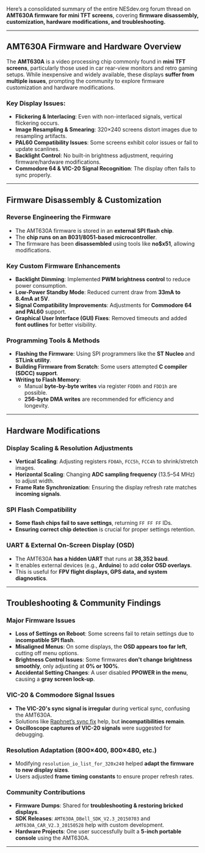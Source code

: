 Here’s a consolidated summary of the entire NESdev.org forum thread on **AMT630A firmware for mini TFT screens**, covering **firmware disassembly, customization, hardware modifications, and troubleshooting.**

---

## **AMT630A Firmware and Hardware Overview**
The **AMT630A** is a video processing chip commonly found in **mini TFT screens**, particularly those used in car rear-view monitors and retro gaming setups. While inexpensive and widely available, these displays **suffer from multiple issues**, prompting the community to explore firmware customization and hardware modifications.

### **Key Display Issues:**
- **Flickering & Interlacing**: Even with non-interlaced signals, vertical flickering occurs.
- **Image Resampling & Smearing**: 320×240 screens distort images due to resampling artifacts.
- **PAL60 Compatibility Issues**: Some screens exhibit color issues or fail to update scanlines.
- **Backlight Control**: No built-in brightness adjustment, requiring firmware/hardware modifications.
- **Commodore 64 & VIC-20 Signal Recognition**: The display often fails to sync properly.

---

## **Firmware Disassembly & Customization**
### **Reverse Engineering the Firmware**
- The AMT630A firmware is stored in an **external SPI flash chip**.
- The **chip runs on an 8031/8051-based microcontroller**.
- The firmware has been **disassembled** using tools like **no$x51**, allowing modifications.

### **Key Custom Firmware Enhancements**
- **Backlight Dimming**: Implemented **PWM brightness control** to reduce power consumption.
- **Low-Power Standby Mode**: Reduced current draw from **33mA to 8.4mA at 5V**.
- **Signal Compatibility Improvements**: Adjustments for **Commodore 64 and PAL60** support.
- **Graphical User Interface (GUI) Fixes**: Removed timeouts and added **font outlines** for better visibility.

### **Programming Tools & Methods**
- **Flashing the Firmware**: Using SPI programmers like the **ST Nucleo** and **STLink utility**.
- **Building Firmware from Scratch**: Some users attempted **C compiler (SDCC) support**.
- **Writing to Flash Memory**:
  - Manual **byte-by-byte writes** via register `FDD0h` and `FDD1h` are possible.
  - **256-byte DMA writes** are recommended for efficiency and longevity.

---

## **Hardware Modifications**
### **Display Scaling & Resolution Adjustments**
- **Vertical Scaling**: Adjusting registers `FD0Ah`, `FCC5h`, `FCC4h` to shrink/stretch images.
- **Horizontal Scaling**: Changing **ADC sampling frequency** (13.5–54 MHz) to adjust width.
- **Frame Rate Synchronization**: Ensuring the display refresh rate matches **incoming signals**.

### **SPI Flash Compatibility**
- **Some flash chips fail to save settings**, returning `FF FF FF` IDs.
- **Ensuring correct chip detection** is crucial for proper settings retention.

### **UART & External On-Screen Display (OSD)**
- The AMT630A **has a hidden UART** that runs at **38,352 baud**.
- It enables external devices (e.g., **Arduino**) to add **color OSD overlays**.
- This is useful for **FPV flight displays, GPS data, and system diagnostics**.

---

## **Troubleshooting & Community Findings**
### **Major Firmware Issues**
- **Loss of Settings on Reboot**: Some screens fail to retain settings due to **incompatible SPI flash**.
- **Misaligned Menus**: On some displays, the **OSD appears too far left**, cutting off menu options.
- **Brightness Control Issues**: Some firmwares **don't change brightness smoothly**, only adjusting at **0% or 100%**.
- **Accidental Setting Changes**: A user disabled **PPOWER in the menu**, causing a **gray screen lock-up**.

### **VIC-20 & Commodore Signal Issues**
- **The VIC-20's sync signal is irregular** during vertical sync, confusing the AMT630A.
- Solutions like [Raphnet’s sync fix](https://www.raphnet.net/divers/commodore64_sync_fix/index_en.php#1) help, but **incompatibilities remain**.
- **Oscilloscope captures of VIC-20 signals** were suggested for debugging.

### **Resolution Adaptation (800×400, 800×480, etc.)**
- Modifying `resolution_io_list_for_320x240` helped **adapt the firmware to new display sizes**.
- Users adjusted **frame timing constants** to ensure proper refresh rates.

### **Community Contributions**
- **Firmware Dumps**: Shared for **troubleshooting & restoring bricked displays**.
- **SDK Releases**: `AMT630A_DBell_SDK_V2.3_20150703` and `AMT630A_CAR_V2.3_20150528` help with custom development.
- **Hardware Projects**: One user successfully built a **5-inch portable console** using the AMT630A.

---